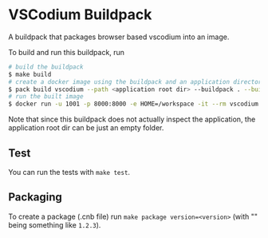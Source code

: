 # VSCodium Buildpack

A buildpack that packages browser based vscodium into an image.

To build and run this buildpack, run

```bash
# build the buildpack
$ make build
# create a docker image using the buildpack and an application directory
$ pack build vscodium --path <application root dir> --buildpack . --builder paketobuildpacks/builder-jammy-base --verbose
# run the built image
$ docker run -u 1001 -p 8000:8000 -e HOME=/workspace -it --rm vscodium 
```

Note that since this buildpack does not actually inspect the application, the application root dir can be just an empty folder.

## Test

You can run the tests with `make test`.

## Packaging

To create a package (.cnb file) run `make package version=<version>` (with "<version>" being something like `1.2.3`).

